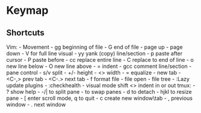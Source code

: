 # Keymap
## Shortcuts
Vim:
    - Movement
        - gg beginning of file
        - G end of file
        - <C-b> page up
        - <C-f> page down
    - V for full line visual
    - yy yank (copy) line/section
    - p paste after cursor
    - P paste before
    - cc replace entire line
    - C replace to end of line
    - o new line below
    - O new line above
    - = indent
    - gcc comment line/section
    - <C-w> pane control
    - <C-w> s/v split
    - <C-w> +/- height
    - <C-w> <> width
    - <C-w> = equalize
    - <C-t> new tab
    - <C-,> prev tab
    - <C-.> next tab
    - <leader>f format file
    - <C-p> file open
    - <C-n> file tree
    - :Lazy update plugins
    - :checkhealth
    - visual mode shift <> indent in or out
tmux:
    - <C-t> ? show help
    - <C-t> -/| to split pane
    - <C-hjkl> to swap panes
    - <C-t> d to detach
    - <C-t> hjkl to resize pane
    - <C-t> [ enter scroll mode, q to quit
    - <C-t> c create new window\tab
    - <C-t> , previous window
    - <C-t> . next window

